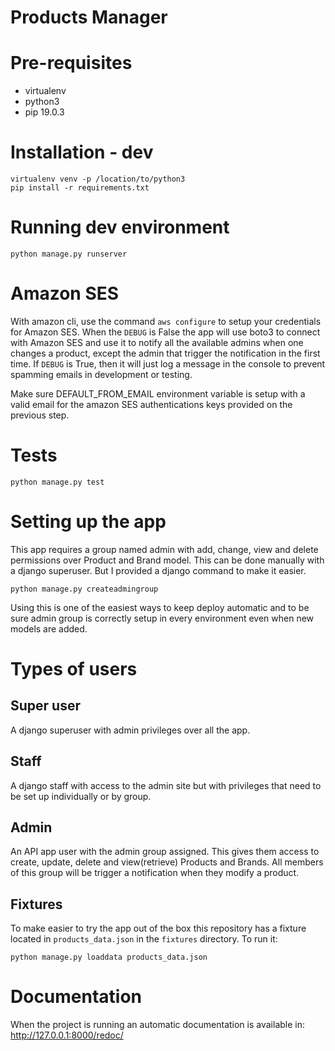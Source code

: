 
# Products Manager

# Pre-requisites
- virtualenv
- python3
- pip 19.0.3

# Installation - dev

```
virtualenv venv -p /location/to/python3
pip install -r requirements.txt
```

# Running dev environment

```
python manage.py runserver
```

# Amazon SES

With amazon cli, use the command `aws configure` to setup your credentials for Amazon SES.
When the `DEBUG` is False the app will use boto3 to connect with Amazon SES and use it
to notify all the available admins when one changes a product, except the admin that
trigger the notification in the first time.
If `DEBUG` is True, then it will just log a message in the console to prevent spamming
emails in development or testing.

Make sure DEFAULT_FROM_EMAIL environment variable is setup with a valid email for
the amazon SES authentications keys provided on the previous step.

# Tests

```
python manage.py test
```

# Setting up the app

This app requires a group named admin with add, change, view and delete
permissions over Product and Brand model. This can be done manually with a 
django superuser. But I provided a django command to make it easier.

```shell script
python manage.py createadmingroup
```

Using this is one of the easiest ways to keep deploy automatic and to be sure
admin group is correctly setup in every environment even when new models are added.

# Types of users

## Super user
A django superuser with admin privileges over all the app.

## Staff
A django staff with access to the admin site but with privileges that
need to be set up individually or by group.

## Admin
An API app user with the admin group assigned. This gives them access to
create, update, delete and view(retrieve) Products and Brands.
All members of this group will be trigger a notification when they modify a
product.

## Fixtures

To make easier to try the app out of the box this repository has a 
fixture located in `products_data.json` in the `fixtures` directory.
To run it:

```shell script
python manage.py loaddata products_data.json
```

# Documentation

When the project is running an automatic documentation is available in: 
http://127.0.0.1:8000/redoc/
